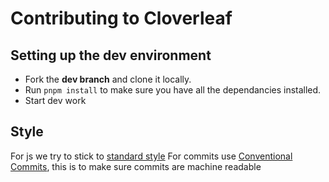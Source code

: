 # Contributing to Cloverleaf

## Setting up the dev environment

* Fork the **dev branch** and clone it locally.
* Run `pnpm install` to make sure you have all the dependancies installed.
* Start dev work


## Style

For js we try to stick to [standard style](https://standardjs.com/)
For commits use [Conventional Commits](https://www.conventionalcommits.org/), this is to make sure commits are machine readable
